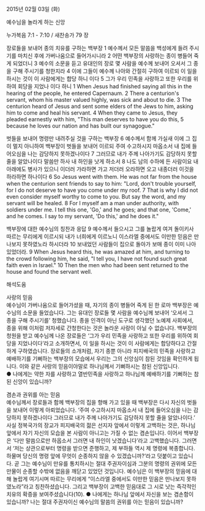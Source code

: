 2015년 02월 03일 (화)

예수님을 놀라게 하는 신앙



누가복음 7:1 - 7:10 / 새찬송가 79 장


장로들을 보내어 종의 치유를 구하는 백부장
1 예수께서 모든 말씀을 백성에게 들려 주시기를 마치신 후에 가버나움으로 들어가시니라 2 어떤 백부장의 사랑하는 종이 병들어 죽게 되었더니 3 예수의 소문을 듣고 유대인의 장로 몇 사람을 예수께 보내어 오셔서 그 종을 구해 주시기를 청한지라 4 이에 그들이 예수께 나아와 간절히 구하여 이르되 이 일을 하시는 것이 이 사람에게는 합당 하니 이다 5 그가 우리 민족을 사랑하고 또한 우리를 위하여 회당을 지었나 이다 하니 
1 When Jesus had finished saying all this in the hearing of the people, he entered Capernaum. 2 There a centurion's servant, whom his master valued highly, was sick and about to die. 3 The centurion heard of Jesus and sent some elders of the Jews to him, asking him to come and heal his servant. 4 When they came to Jesus, they pleaded earnestly with him, "This man deserves to have you do this, 5 because he loves our nation and has built our synagogue." 

벗들을 보내어 명령만 내려주실 것을 구하는 백부장
6 예수께서 함께 가실새 이에 그 집이 멀지 아니하여 백부장이 벗들을 보내어 이르되 주여 수고하시지 마옵소서 내 집에 들어오심을 나는 감당하지 못하겠나이다 7 그러므로 내가 주께 나아가기도 감당하지 못할 줄을 알았나이다 말씀만 하사 내 하인을 낫게 하소서 8 나도 남의 수하에 든 사람이요 내 아래에도 병사가 있으니 이더러 가라하면 가고 저더러 오라하면 오고 내종더러 이것을 하라하면 하나이다
6 So Jesus went with them. He was not far from the house when the centurion sent friends to say to him: "Lord, don't trouble yourself, for I do not deserve to have you come under my roof. 7 That is why I did not even consider myself worthy to come to you. But say the word, and my servant will be healed. 8 For I myself am a man under authority, with soldiers under me. I tell this one, 'Go,' and he goes; and that one, 'Come,' and he comes. I say to my servant, 'Do this,' and he does it." 

백부장에 대한 예수님의 칭찬과 응답
9 예수께서 들으시고 그를 놀랍게 여겨 돌이키사 따르는 무리에게 이르시되 내가 너희에게 이르노니 이스라엘 중에서도 이만한 믿음은 만나보지 못하였노라 하시더라 10 보내었던 사람들이 집으로 돌아가 보매 종이 이미 나아 있었더라. 
9 When Jesus heard this, he was amazed at him, and turning to the crowd following him, he said, "I tell you, I have not found such great faith even in Israel." 10 Then the men who had been sent returned to the house and found the servant well.

해석도움





사랑의 믿음  
예수님이 가버나움으로 들어가셨을 때, 자기의 종이 병들어 죽게 된 한 로마 백부장은 예수님의 소문을 들었습니다. 그는 유대인 장로들 몇 사람을 예수님께 보내어 ‘오셔서 그 종을 구해 주시기를’ 청했습니다. 종을 인격이 아닌 도구로 생각했던 노예제 사회에서, 종을 위해 이처럼 저자세로 간청한다는 것은 놀라운 사랑이 아닐 수 없습니다. 백부장의 청원을 받고 예수님께 나온 장로들은 ‘그가 우리 민족을 사랑하고 또한 우리를 위하여 회당을 지었나이다’라고 소개하면서, 이 일을 하시는 것이 이 사람에게는 합당하다고 간절하게 구하였습니다. 장로들의 소개처럼, 자기 종뿐 아니라 피지배국의 민족을 사랑하고 예배하기를 기뻐하는 백부장의 모습에서 우리는 그의 신앙심이 참된 것임을 확인하게 됩니다. 이와 같은 사랑의 믿음이야말로 하나님께서 기뻐하시는 참된 신앙입니다.  
● 나에게는 약한 자를 사랑하고 열반민족을 사랑하고 하나님께 예배하기를 기뻐하는 참된 신앙이 있습니까? 　

겸손과 권위를 아는 믿음  
예수님께서 장로들과 함께 백부장의 집을 향해 가고 있을 때 백부장은 다시 자신의 벗들을 보내어 이렇게 아뢰었습니다. ‘주여 수고하시지 마옵소서 내 집에 들어오심을 나는 감당하지 못하겠나이다 그러므로 내가 주께 나아가기도 감당하지 못할 줄을 알았나이다.’ 사실 정복국가의 장교가 피지배국의 젊은 선지자 앞에서 이렇게 고백하는 것은, 하나님 앞에서 자기 자신의 모습을 본 사람이 아니고는 가질 수 없는 겸손입니다. 이어서 백부장은 ‘다만 말씀으로만 하옵소서 그러면 내 하인이 낫겠습니다’라고 고백했습니다. 그러면서 ‘저는 상관으로부터 명령을 받으면 준행하고, 제 부하들 역시 제 명령에 복종합니다. 하물며 당신의 명령 앞에 무엇이 순종하지 않을 수 있겠습니까?’라고 덧붙이고 있습니다. 곧 그는 예수님이 만유를 통치하시는 절대 주권자이심과 그분의 명령의 권위에 모든 만물이 순종할 수밖에 없음을 깨닫고 있었던 것입니다. 예수님은 이 백부장의 믿음에 대해 놀랍게 여기시며 따르는 무리에게 “이스라엘 중에서도 이만한 믿음은 만나보지 못하였노라”라고 칭찬하셨습니다. 그리고 백부장이 고백한 믿음대로 그 시로 낫는 즉각적인 치유의 확증을 보여주셨습니다(10). 
● 나에게는 하나님 앞에서 자신을 보는 겸손함이 있습니까? 나는 절대 주권자이신 예수님의 말씀의 권위를 아는 믿음이 있습니까?